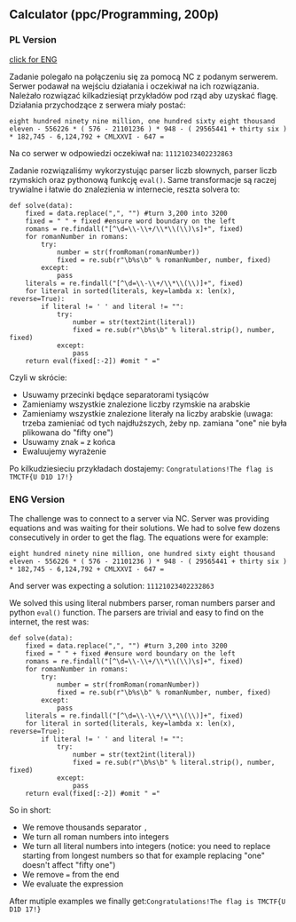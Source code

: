 ## Calculator (ppc/Programming, 200p)

### PL Version
[click for ENG](#eng-version)

Zadanie polegało na połączeniu się za pomocą NC z podanym serwerem. Serwer podawał na wejściu działania i oczekiwał na ich rozwiązania. Należało rozwiązać kilkadziesiąt przykładów pod rząd aby uzyskać flagę. Działania przychodzące z serwera miały postać:

`eight hundred ninety nine million, one hundred sixty eight thousand eleven - 556226 * ( 576 - 21101236 ) * 948 - ( 29565441 + thirty six ) * 182,745 - 6,124,792 + CMLXXVI - 647 =`

Na co serwer w odpowiedzi oczekiwał na: `11121023402232863`

Zadanie rozwiązaliśmy wykorzystując parser liczb słownych, parser liczb rzymskich oraz pythonową funkcję `eval()`.
Same transformacje są raczej trywialne i łatwie do znalezienia w internecie, reszta solvera to:

	def solve(data):
		fixed = data.replace(",", "") #turn 3,200 into 3200
		fixed = " " + fixed #ensure word boundary on the left
		romans = re.findall("[^\d=\\-\\+/\\*\\(\\)\s]+", fixed)
		for romanNumber in romans:
			try:
				number = str(fromRoman(romanNumber))
				fixed = re.sub(r"\b%s\b" % romanNumber, number, fixed)
			except:
				pass
		literals = re.findall("[^\d=\\-\\+/\\*\\(\\)]+", fixed)
		for literal in sorted(literals, key=lambda x: len(x), reverse=True):
			if literal != ' ' and literal != "":
				try:
					number = str(text2int(literal))
					fixed = re.sub(r"\b%s\b" % literal.strip(), number, fixed)
				except:
					pass
		return eval(fixed[:-2]) #omit " ="

Czyli w skrócie:

* Usuwamy przecinki będące separatorami tysiąców
* Zamieniamy wszystkie znalezione liczby rzymskie na arabskie
* Zamieniamy wszystkie znalezione literały na liczby arabskie (uwaga: trzeba zamieniać od tych najdłuższych, żeby np. zamiana "one" nie była plikowana do "fifty one")
* Usuwamy znak `=` z końca
* Ewaluujemy wyrażenie

Po kilkudziesieciu przykładach dostajemy: `Congratulations!The flag is TMCTF{U D1D 17!}`

### ENG Version

The challenge was to connect to a server via NC. Server was providing equations and was waiting for their solutions. We had to solve few dozens consecutively in order to get the flag. The equations were for example:

`eight hundred ninety nine million, one hundred sixty eight thousand eleven - 556226 * ( 576 - 21101236 ) * 948 - ( 29565441 + thirty six ) * 182,745 - 6,124,792 + CMLXXVI - 647 =`

And server was expecting a solution: `11121023402232863`

We solved this using literal nubmbers parser, roman numbers parser and python `eval()` function.
The parsers are trivial and easy to find on the internet, the rest was:

	def solve(data):
		fixed = data.replace(",", "") #turn 3,200 into 3200
		fixed = " " + fixed #ensure word boundary on the left
		romans = re.findall("[^\d=\\-\\+/\\*\\(\\)\s]+", fixed)
		for romanNumber in romans:
			try:
				number = str(fromRoman(romanNumber))
				fixed = re.sub(r"\b%s\b" % romanNumber, number, fixed)
			except:
				pass
		literals = re.findall("[^\d=\\-\\+/\\*\\(\\)]+", fixed)
		for literal in sorted(literals, key=lambda x: len(x), reverse=True):
			if literal != ' ' and literal != "":
				try:
					number = str(text2int(literal))
					fixed = re.sub(r"\b%s\b" % literal.strip(), number, fixed)
				except:
					pass
		return eval(fixed[:-2]) #omit " ="

So in short:

* We remove thousands separator `,`
* We turn all roman numbers into integers
* We turn all literal numbers into integers (notice: you need to replace starting from longest numbers so that for example replacing "one" doesn't affect "fifty one")
* We remove `=` from the end
* We evaluate the expression

After mutiple examples we finally get:`Congratulations!The flag is TMCTF{U D1D 17!}`
